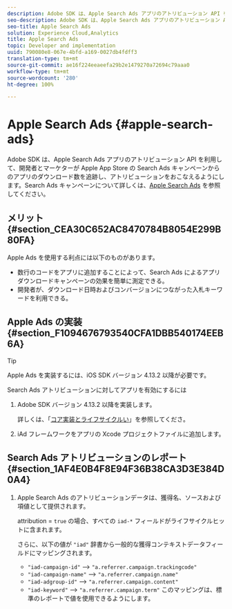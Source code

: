 ```yaml
---
description: Adobe SDK は、Apple Search Ads アプリのアトリビューション API を利用して、開発者とマーケターが Apple App Store の Search Ads キャンペーンからのアプリのダウンロード数を追跡し、アトリビューションをおこなえるようにします。
seo-description: Adobe SDK は、Apple Search Ads アプリのアトリビューション API を利用して、開発者とマーケターが Apple App Store の Search Ads キャンペーンからのアプリのダウンロード数を追跡し、アトリビューションをおこなえるようにします。
seo-title: Apple Search Ads
solution: Experience Cloud,Analytics
title: Apple Search Ads
topic: Developer and implementation
uuid: 790080e8-067e-4bfd-a169-0027db4fdff3
translation-type: tm+mt
source-git-commit: ae16f224eeaeefa29b2e1479270a72694c79aaa0
workflow-type: tm+mt
source-wordcount: '280'
ht-degree: 100%

---
```



# Apple Search Ads {#apple-search-ads}

Adobe SDK は、Apple Search Ads アプリのアトリビューション API を利用して、開発者とマーケターが Apple App Store の Search Ads キャンペーンからのアプリのダウンロード数を追跡し、アトリビューションをおこなえるようにします。Search Ads キャンペーンについて詳しくは、[Apple Search Ads](https://searchads.apple.com/jp/) を参照してください。

## メリット {#section_CEA30C652AC8470784B8054E299B80FA}

Apple Ads を使用する利点には以下のものがあります。

* 数行のコードをアプリに追加することによって、Search Ads によるアプリダウンロードキャンペーンの効果を簡単に測定できる。
* 開発者が、ダウンロード日時およびコンバージョンにつながった入札キーワードを利用できる。

## Apple Ads の実装  {#section_F1094676793540CFA1DBB540174EEB6A}

>[!TIP]
>
>Apple Ads を実装するには、iOS SDK バージョン 4.13.2 以降が必要です。

Search Ads アトリビューションに対してアプリを有効にするには

1. Adobe SDK バージョン 4.13.2 以降を実装します。

   詳しくは、「[コア実装とライフサイクルい](/help/ios/getting-started/dev-qs.md)」を参照してくださ。

1. iAd フレームワークをアプリの Xcode プロジェクトファイルに追加します。

## Search Ads アトリビューションのレポート {#section_1AF4E0B4F8E94F36B38CA3D3E384D0A4}

1. Apple Search Ads のアトリビューションデータは、獲得名、ソースおよび項値として提供されます。

   attribution = `true` の場合、すべての `iad-*` フィールドがライフサイクルヒットに含まれます。

   さらに、以下の値が `"iad"` 辞書から一般的な獲得コンテキストデータフィールドにマッピングされます。

   * `"iad-campaign-id"` --> `"a.referrer.campaign.trackingcode"`
   * `"iad-campaign-name"` --> `"a.referrer.campaign.name"`
   * `"iad-adgroup-id"` --> `"a.referrer.campaign.content"`
   * `"iad-keyword"` --> `"a.referrer.campaign.term"`
   このマッピングは、標準のレポートで値を使用できるようにします。
